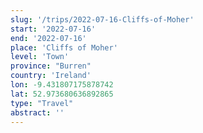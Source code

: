 ```yaml
---
slug: '/trips/2022-07-16-Cliffs-of-Moher'
start: '2022-07-16'
end: '2022-07-16'
place: 'Cliffs of Moher'
level: 'Town'
province: "Burren"
country: 'Ireland'
lon: -9.431807175878742
lat: 52.973680636892865
type: "Travel"
abstract: ''
---
```



